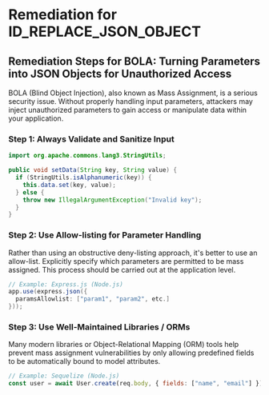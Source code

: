 # Remediation for ID_REPLACE_JSON_OBJECT

## Remediation Steps for BOLA: Turning Parameters into JSON Objects for Unauthorized Access
BOLA (Blind Object Injection), also known as Mass Assignment, is a serious security issue. Without properly handling input parameters, attackers may inject unauthorized parameters to gain access or manipulate data within your application.

### Step 1: Always Validate and Sanitize Input
```java
import org.apache.commons.lang3.StringUtils;

public void setData(String key, String value) {
  if (StringUtils.isAlphanumeric(key)) {
    this.data.set(key, value);
  } else {
    throw new IllegalArgumentException("Invalid key");
  }
}
```

### Step 2: Use Allow-listing for Parameter Handling
Rather than using an obstructive deny-listing approach, it's better to use an allow-list. Explicitly specify which parameters are permitted to be mass assigned. This process should be carried out at the application level.

```java
// Example: Express.js (Node.js)
app.use(express.json({
  paramsAllowlist: ["param1", "param2", etc.]
}));
```

### Step 3: Use Well-Maintained Libraries / ORMs
Many modern libraries or Object-Relational Mapping (ORM) tools help prevent mass assignment vulnerabilities by only allowing predefined fields to be automatically bound to model attributes.

```javascript
// Example: Sequelize (Node.js)
const user = await User.create(req.body, { fields: ["name", "email"] });
```
